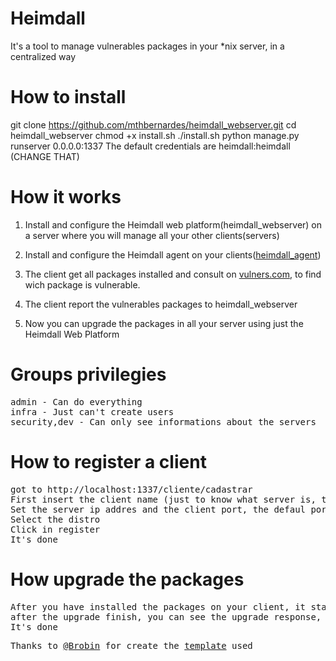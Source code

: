 # Heimdall
It's a tool to manage vulnerables packages in your *nix server, in a centralized way

# How to install
git clone https://github.com/mthbernardes/heimdall_webserver.git
cd heimdall_webserver
chmod +x install.sh
./install.sh
python manage.py runserver 0.0.0.0:1337
The default credentials are 
heimdall:heimdall (CHANGE THAT)

# How it works
1. Install and configure the Heimdall web platform(heimdall_webserver) on a server where you will manage all your other clients(servers)

2. Install and configure the Heimdall agent on your clients(<a href="https://github.com/mthbernardes/heimdall_agent">heimdall_agent</a>)

3. The client get all packages installed and consult on <a href="https://vulners.com">vulners.com</a>, to find wich package is vulnerable.

4. The client report the vulnerables packages to heimdall_webserver

5. Now you can upgrade the packages in all your server using just the Heimdall Web Platform

# Groups privilegies
<pre>
admin - Can do everything
infra - Just can't create users
security,dev - Can only see informations about the servers
</pre>

# How to register a client
<pre>
got to http://localhost:1337/cliente/cadastrar
First insert the client name (just to know what server is, this information is not used in anyway)
Set the server ip addres and the client port, the defaul port is 5000
Select the distro
Click in register
It's done
</pre>

# How upgrade the packages
<pre>
After you have installed the packages on your client, it start to communicate with the server, and send the vulnerable packages, so when a vulnerable package appear, just click in update.
after the upgrade finish, you can see the upgrade response, clicking on view.
It's done
</pre>

<pre>
Thanks to <a href="https://github.com/Brobin">@Brobin</a> for create the <a href="https://github.com/Brobin/hacker-bootstrap">template</a> used
</pre>
